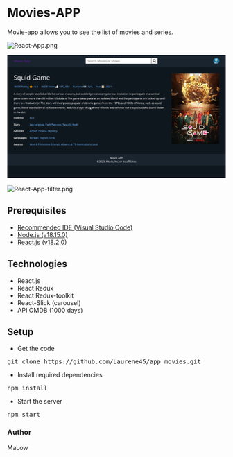 ﻿# Movies-APP

Movie-app allows you to see the list of movies and series.


![React-App.png](https://github.com/Laurene45/app_movies/blob/main/src/assets/React-App.png?raw=true)

![React-App-movies.png](https://github.com/Laurene45/app_movies/blob/main/src/assets/React-App-movies.png?raw=true)

![React-App-filter.png](https://github.com/Laurene45/app_movies/blob/main/src/assets/React-App-filter.png?raw=true)


## Prerequisites

 - [Recommended IDE (Visual Studio
   Code)](https://code.visualstudio.com/)
 - [Node.js (v18.15.0)](https://nodejs.org/en/)
 - [React.js (v18.2.0)](https://fr.legacy.reactjs.org/)


## Technologies

-   React.js
-   React Redux
-   React Redux-toolkit
-   React-Slick  (carousel)
-   API OMDB  (1000 days)


## Setup

 - Get the code
<pre>git clone https://github.com/Laurene45/app_movies.git</pre>

 - Install required dependencies
<pre>npm install</pre>

 - Start the server
<pre>npm start</pre>

### Author

MaLow
